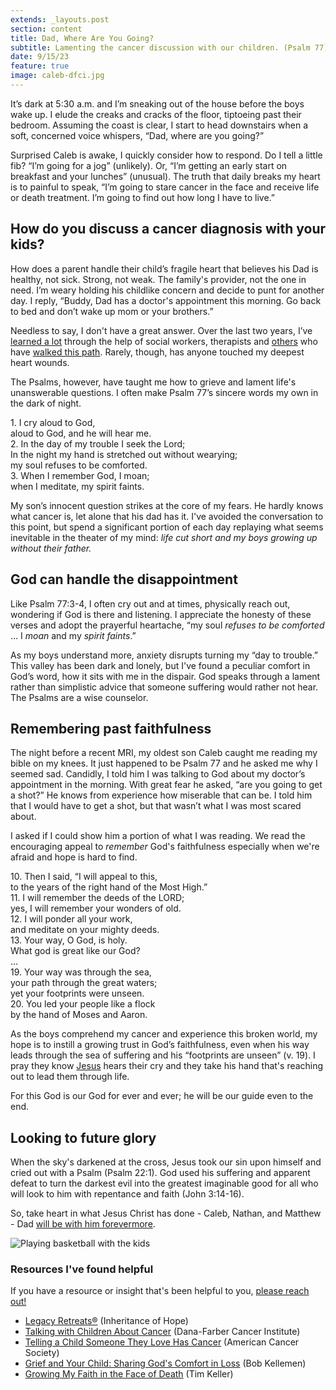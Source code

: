 ```yaml
---
extends: _layouts.post
section: content
title: Dad, Where Are You Going?
subtitle: Lamenting the cancer discussion with our children. (Psalm 77)
date: 9/15/23
feature: true
image: caleb-dfci.jpg
---
```


It’s dark at 5:30 a.m. and I’m sneaking out of the house before the boys wake up. I elude the creaks and cracks of the floor, tiptoeing past their bedroom. Assuming the coast is clear, I start to head downstairs when a soft, concerned voice whispers, “Dad, where are you going?”

Surprised Caleb is awake, I quickly consider how to respond. Do I tell a little fib? “I’m going for a jog” (unlikely). Or, “I’m getting an early start on breakfast and your lunches” (unusual). The truth that daily breaks my heart is to painful to speak, “I’m going to stare cancer in the face and receive life or death treatment. I’m going to find out how long I have to live.”

<h2>How do you discuss a cancer diagnosis with your kids?</h2>

How does a parent handle their child’s fragile heart that believes his Dad is healthy, not sick. Strong, not weak. The family's provider, not the one in need. I’m weary holding his childlike concern and decide to punt for another day. I reply, “Buddy, Dad has a doctor's appointment this morning. Go back to bed and don’t wake up mom or your brothers.”

Needless to say, I don't have a great answer. Over the last two years, I’ve <a href="https://www.dana-farber.org/for-patients-and-families/care-and-treatment/support-services-and-amenities/family-connections/for-the-patient/talking-with-children-about-cancer/">learned a lot</a> through the help of social workers, therapists and <a href="https://www.christianitytoday.com/ct/podcasts/adopting-hope/adoption-podcast-brian-amy-shaw.html/">others</a> who have <a href="https://www.theringer.com/2022/3/3/22956353/fatherhood-cancer-jonathan-tjarks">walked this path</a>. Rarely, though, has anyone touched my deepest heart wounds.

The Psalms, however, have taught me how to grieve and lament life's unanswerable questions. I often make Psalm 77’s sincere words my own in the dark of night.

<x-blockquote class="font-mono" cite="https://www.esv.org/Psalm+77:1-3/" caption="Psalm 77:1-3">
    <div>
        <div><span class="text-sm font-semibold">1.</span> I cry aloud to God,</div>
        <div class="ml-6">aloud to God, and he will hear me.</div>
        <div><span class="text-sm font-semibold">2.</span> In the day of my trouble I seek the Lord;
        <div class="ml-6">In the night my hand is stretched out without wearying;</div>
        <div class="ml-6">my soul refuses to be comforted.</div>
        <div><span class="text-sm font-semibold">3.</span> When I remember God, I moan;</div>
        <div class="ml-6">when I meditate, my spirit faints.</div>
    </div>
</x-blockquote>

My son’s innocent question strikes at the core of my fears. He hardly knows what cancer is, let alone that his dad has it. I've avoided the conversation to this point, but spend a significant portion of each day replaying what seems inevitable in the theater of my mind: <i>life cut short and my boys growing up without their father.</i>

<h2>God can handle the disappointment</h2>

Like Psalm 77:3-4, I often cry out and at times, physically reach out, wondering if God is there and listening. I appreciate the honesty of these verses and adopt the prayerful heartache, “my  soul <i>refuses to be comforted</i> … I <i>moan</i> and my <i>spirit faints</i>.”

As my boys understand more, anxiety disrupts turning my “day to trouble.” This valley has been dark and lonely, but I've found a peculiar comfort in God’s word, how it sits with me in the dispair. God speaks through a lament rather than simplistic advice that someone suffering would rather not hear. The Psalms are a wise counselor.

<h2>Remembering past faithfulness</h2>
The night before a recent MRI, my oldest son Caleb caught me reading my bible on my knees. It just happened to be Psalm 77 and he asked me why I seemed sad. Candidly, I told him I was talking to God about my doctor’s appointment in the morning. With great fear he asked, “are you going to get a shot?” He knows from experience how miserable that can be. I told him that I would have to get a shot, but that wasn’t what I was most scared about.

I asked if I could show him a portion of what I was reading. We read the encouraging appeal to <i>remember</i> God's faithfulness especially when we're afraid and hope is hard to find.

<x-blockquote class="font-mono" cite="https://www.esv.org/Psalm+77:10-20/" caption="Psalm 77:10-20">
    <div>
        <div><span class="text-sm font-semibold">10.</span> Then I said, “I will appeal to this,</div>
            <div class="ml-6">to the years of the right hand of the Most High.”</div>
        <div><span class="text-sm font-semibold">11.</span>  I will remember the deeds of the LORD;</div>
            <div class="ml-6">yes, I will remember your wonders of old.</div>
        <div><span class="text-sm font-semibold">12.</span>  I will ponder all your work,</div>
            <div class="ml-6">and meditate on your mighty deeds.</div>
        <div><span class="text-sm font-semibold">13.</span>  Your way, O God, is holy.</div>
            <div class="ml-6">What god is great like our God?</div>
       <div> …</div>
        <div><span class="text-sm font-semibold">19.</span>  Your way was through the sea,</div>
            <div class="ml-6">your path through the great waters;</div>
            <div class="ml-6">yet your footprints were unseen.</div>
        <div><span class="text-sm font-semibold">20.</span> You led your people like a flock</div>
            <div class="ml-6">by the hand of Moses and Aaron.</div>
    </div>
</x-blockquote>

As the boys comprehend  my cancer and experience this broken world, my hope is to instill a growing trust in God’s faithfulness, even when his way leads through the sea of suffering and his “footprints are unseen” (v. 19). I pray they know <a href="https://youtu.be/Lq1kJLN-izE?si=3tnTPOA8oHSFbQ2M">Jesus</a> hears their cry and they take his hand that's reaching out to lead them through life.

<x-blockquote class="font-mono" cite="https://www.esv.org/Psalm+48:14/" caption="Psalm 48:14">
    <div>For this God is our God for ever and ever; he will be our guide even to the end.</div>
</x-blockquote>

<h2>Looking to future glory</h2>
When the sky's darkened at the cross, Jesus took our sin upon himself and cried out with a Psalm (Psalm 22:1). God used his suffering and apparent defeat to turn the darkest evil into the greatest imaginable good for all who will look to him with repentance and faith (John 3:14-16).

So, take heart in what Jesus Christ has done - Caleb, Nathan, and Matthew - Dad <a href="https://youtu.be/roQovDZeAWE?si=nm3R3enF1LbpIDaZ">will be with him forevermore</a>.

<img alt="Playing basketball with the kids" src="/assets/images/boys-bball.jpg" />

<h3>Resources I've found helpful</h3>
If you have a resource or insight that's been helpful to you, <a class="font-semibold" href="/#contact">please reach out!</a>

<ul class="list-disc text-base">
    <li><a href="https://inheritanceofhope.org/">Legacy Retreats®</a> (Inheritance of Hope)</li>
    <li><a href="https://www.dana-farber.org/for-patients-and-families/care-and-treatment/support-services-and-amenities/family-connections/for-the-patient/talking-with-children-about-cancer/">Talking with Children About Cancer</a> (Dana-Farber Cancer Institute)</li>
    <li><a href="https://www.cancer.org/cancer/caregivers/helping-children-when-a-family-member-has-cancer/dealing-with-treatment/talking-to-kids.html">Telling a Child Someone They Love Has Cancer</a> (American Cancer Society)</li>
    <li><a class="text-yellow-500" href="https://www.wtsbooks.com/products/grief-and-your-child-sharing-gods-comfort-in-loss-9781645071785?variant=40737215578312">Grief and Your Child: Sharing God's Comfort in Loss</a> (Bob Kellemen)</li>
    <li><a class="text-yellow-500" href="https://www.theatlantic.com/ideas/archive/2021/03/tim-keller-growing-my-faith-face-death/618219/">Growing My Faith in the Face of Death</a> (Tim Keller)</li>
</ul>
